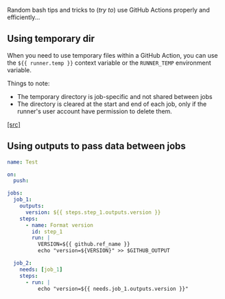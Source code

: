Random bash tips and tricks to (_try to_) use GitHub Actions properly and efficiently...

## Using temporary dir

When you need to use temporary files within a GitHub Action, you can use the `${{ runner.temp }}` context variable or the `RUNNER_TEMP` environment variable.

Things to note:
- The temporary directory is job-specific and not shared between jobs
- The directory is cleared at the start and end of each job, only if the runner's user account have permission to delete them.

[\[src\]](https://docs.github.com/en/actions/writing-workflows/choosing-what-your-workflow-does/accessing-contextual-information-about-workflow-runs#runner-context)

## Using outputs to pass data between jobs

```yaml
name: Test

on:
  push:

jobs:
  job_1:
    outputs:
      version: ${{ steps.step_1.outputs.version }}
    steps:
      - name: Format version
        id: step_1
        run: |
          VERSION=${{ github.ref_name }}
          echo "version=${VERSION}" >> $GITHUB_OUTPUT

  job_2:
    needs: [job_1]
    steps:
      - run: |
          echo "version=${{ needs.job_1.outputs.version }}"
```
